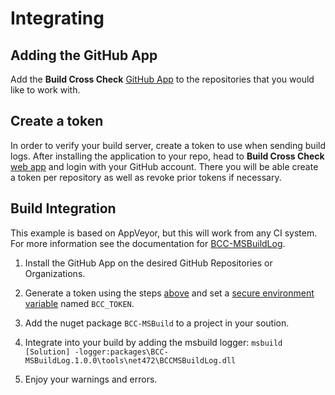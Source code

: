 # Integrating

## Adding the GitHub App

Add the **Build Cross Check** [GitHub App](https://github.com/apps/build-cross-check) to the repositories that you 
would like to work with.

## Create a token

In order to verify your build server, create a token to use when sending build logs.
After installing the application to your repo, head to **Build Cross Check** [web app](https://buildcrosscheck.azurewebsites.net/) 
and login with your GitHub account. There you will be able create a token per repository as well as
revoke prior tokens if necessary.

## Build Integration

This example is based on AppVeyor, but this will work from any CI system. For more information see the documentation for [BCC-MSBuildLog](https://github.com/justaprogrammer/BCC-MSBuildLog/blob/master/docs/usage.md).

1. Install the GitHub App on the desired GitHub Repositories or Organizations.

2. Generate a token using the steps [above](#create-a-token) and set a [secure environment variable](https://www.appveyor.com/docs/build-configuration/#secure-variables) named `BCC_TOKEN`.

3. Add the nuget package `BCC-MSBuild` to a project in your soution.

4. Integrate into your build by adding the msbuild logger:
   `msbuild [Solution] -logger:packages\BCC-MSBuildLog.1.0.0\tools\net472\BCCMSBuildLog.dll`

5. Enjoy your warnings and errors.